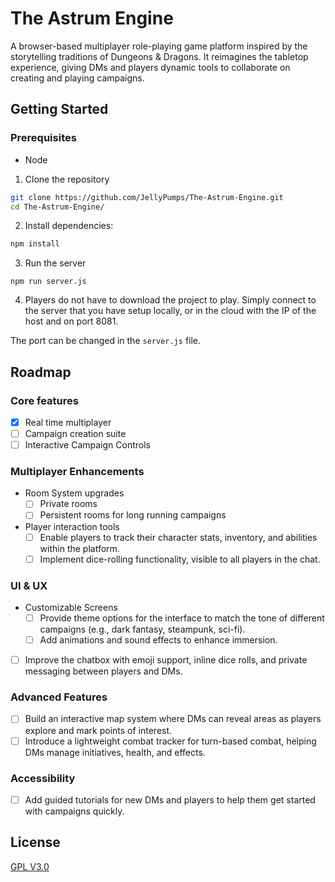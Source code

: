 
# The Astrum Engine

A browser-based multiplayer role-playing game platform inspired by the storytelling traditions of Dungeons & Dragons. It reimagines the tabletop experience, giving DMs and players dynamic tools to collaborate on creating and playing campaigns.


## Getting Started

### Prerequisites

- Node

1. Clone the repository
```bash
git clone https://github.com/JellyPumps/The-Astrum-Engine.git
cd The-Astrum-Engine/
```

2. Install dependencies:
```bash
npm install
```

3. Run the server
```
npm run server.js
```

4. Players do not have to download the project to play. Simply connect to the server that you have setup locally, or in the cloud with the IP of the host and on port 8081.

The port can be changed in the `server.js` file.

## Roadmap

### Core features
- [x]  Real time multiplayer
- [ ]  Campaign creation suite
- [ ]  Interactive Campaign Controls

### Multiplayer Enhancements
- Room System upgrades
    - [ ]  Private rooms
    - [ ]  Persistent rooms for long running campaigns
- Player interaction tools
    - [ ]  Enable players to track their character stats, inventory, and abilities within the platform.
    - [ ]  Implement dice-rolling functionality, visible to all players in the chat.

### UI & UX
- Customizable Screens
    - [ ]  Provide theme options for the interface to match the tone of different campaigns (e.g., dark fantasy, steampunk, sci-fi).
    - [ ]  Add animations and sound effects to enhance immersion.
- [ ]  Improve the chatbox with emoji support, inline dice rolls, and private messaging between players and DMs.

### Advanced Features
- [ ]  Build an interactive map system where DMs can reveal areas as players explore and mark points of interest.
- [ ]  Introduce a lightweight combat tracker for turn-based combat, helping DMs manage initiatives, health, and effects.

### Accessibility
- [ ]  Add guided tutorials for new DMs and players to help them get started with campaigns quickly.
    


## License

[GPL V3.0](https://choosealicense.com/licenses/gpl-3.0/)

